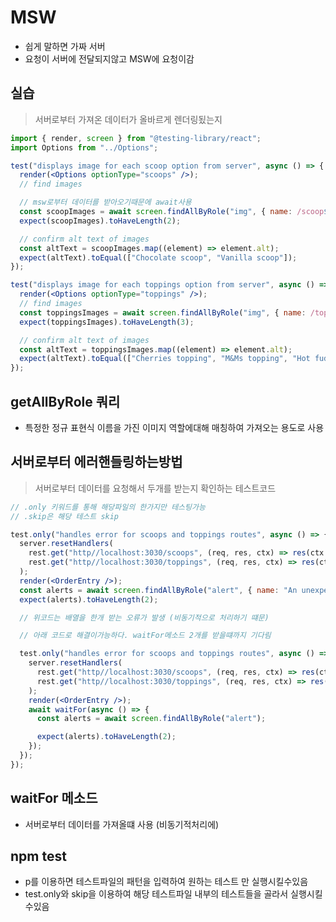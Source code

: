 # MSW

- 쉽게 말하면 가짜 서버
- 요청이 서버에 전달되지않고 MSW에 요청이감

## 실습

> 서버로부터 가져온 데이터가 올바르게 렌더링됬는지

```jsx
import { render, screen } from "@testing-library/react";
import Options from "../Options";

test("displays image for each scoop option from server", async () => {
  render(<Options optionType="scoops" />);
  // find images

  // msw로부터 데이터를 받아오기때문에 await사용
  const scoopImages = await screen.findAllByRole("img", { name: /scoop$/i });
  expect(scoopImages).toHaveLength(2);

  // confirm alt text of images
  const altText = scoopImages.map((element) => element.alt);
  expect(altText).toEqual(["Chocolate scoop", "Vanilla scoop"]);
});

test("displays image for each toppings option from server", async () => {
  render(<Options optionType="toppings" />);
  // find images
  const toppingsImages = await screen.findAllByRole("img", { name: /topping$/i });
  expect(toppingsImages).toHaveLength(3);

  // confirm alt text of images
  const altText = toppingsImages.map((element) => element.alt);
  expect(altText).toEqual(["Cherries topping", "M&Ms topping", "Hot fudge topping"]);
});
```

## getAllByRole 쿼리

- 특정한 정규 표현식 이름을 가진 이미지 역할에대해 매칭하여 가져오는 용도로 사용

## 서버로부터 에러핸들링하는방법

> 서버로부터 데이터를 요청해서 두개를 받는지 확인하는 테스트코드

```jsx
// .only 키워드를 통해 해당파일의 한가지만 테스팅가능
// .skip은 해당 테스트 skip

test.only("handles error for scoops and toppings routes", async () => {
  server.resetHandlers(
    rest.get("http//localhost:3030/scoops", (req, res, ctx) => res(ctx.status(500))),
    rest.get("http//localhost:3030/toppings", (req, res, ctx) => res(ctx.status(500)))
  );
  render(<OrderEntry />);
  const alerts = await screen.findAllByRole("alert", { name: "An unexpected error ocurred. Please try agian later." });
  expect(alerts).toHaveLength(2);

  // 위코드는 배열을 한개 받는 오류가 발생 (비동기적으로 처리하기 떄문)

  // 아래 코드로 해결이가능하다. waitFor메소드 2개를 받을떄까지 기다림

  test.only("handles error for scoops and toppings routes", async () => {
    server.resetHandlers(
      rest.get("http//localhost:3030/scoops", (req, res, ctx) => res(ctx.status(500))),
      rest.get("http//localhost:3030/toppings", (req, res, ctx) => res(ctx.status(500)))
    );
    render(<OrderEntry />);
    await waitFor(async () => {
      const alerts = await screen.findAllByRole("alert");

      expect(alerts).toHaveLength(2);
    });
  });
});
```

## waitFor 메소드

- 서버로부터 데이터를 가져올떄 사용 (비동기적처리에)

## npm test

- p를 이용하면 테스트파일의 패턴을 입력하여 원하는 테스트 만 실행시킬수있음
- test.only와 skip을 이용하여 해당 테스트파일 내부의 테스트들을 골라서 실행시킬수있음
